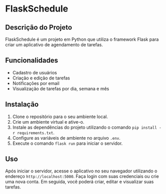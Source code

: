 # FlaskSchedule

## Descrição do Projeto
FlaskSchedule é um projeto em Python que utiliza o framework Flask para criar um aplicativo de agendamento de tarefas.

## Funcionalidades
- Cadastro de usuários
- Criação e edição de tarefas
- Notificações por email
- Visualização de tarefas por dia, semana e mês

## Instalação
1. Clone o repositório para o seu ambiente local.
2. Crie um ambiente virtual e ative-o.
3. Instale as dependências do projeto utilizando o comando `pip install -r requirements.txt`.
4. Configure as variáveis de ambiente no arquivo `.env`.
5. Execute o comando `flask run` para iniciar o servidor.

## Uso
Após iniciar o servidor, acesse o aplicativo no seu navegador utilizando o endereço `http://localhost:5000`. Faça login com suas credenciais ou crie uma nova conta. Em seguida, você poderá criar, editar e visualizar suas tarefas.